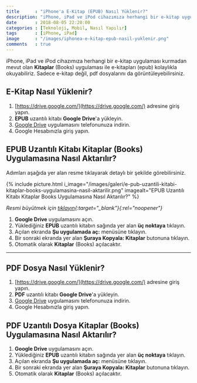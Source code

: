```yaml
---
title      : "iPhone'a E-Kitap (EPUB) Nasıl Yüklenir?"
description: "iPhone, iPad ve iPod cihazımıza herhangi bir e-kitap uygulaması kurmadan mevut olan Kitaplar (Books) uygulaması ile e-kitapları (epub) kolaylıkla okuyabiliriz.  Sadece e-kitap değil, pdf dosyalarını da görüntüleyebilirsiniz."
date       : 2018-08-05 22:20:00
categories : [Teknoloji, Mobil, Nasıl Yapılır]
tags       : [iPhone, iPad]
image      : "/images/iphonea-e-kitap-epub-nasil-yuklenir.png"
comments   : true
---
```


iPhone, iPad ve iPod cihazımıza herhangi bir e-kitap uygulaması kurmadan mevut olan **Kitaplar** (Books) uygulaması ile e-kitapları (epub) kolaylıkla okuyabiliriz.  Sadece e-kitap değil, pdf dosyalarını da görüntüleyebilirsiniz. 

## E-Kitap Nasıl Yüklenir?

1. [https://drive.google.com/](https://drive.google.com/) adresine giriş yapın.
2. **EPUB** uzantılı kitabı **Google Drive**'a yükleyin.
3. [Google Drive](https://itunes.apple.com/us/app/google-drive/id507874739?mt=8) uygulamasını telefonunuza indirin.
4. Google Hesabınızla giriş yapın. 

## **EPUB** Uzantılı Kitabı **Kitaplar** (Books) Uygulamasına Nasıl Aktarılır?

Adımları aşağıda yer alan resme tıklayarak detaylı bir şekilde görebilirsiniz.

{% include picture.html i_image="/images/galeri/e-pub-uzantili-kitabi-kitaplar-books-uygulamasina-nasil-aktarilir.png" imagealt="EPUB Uzantılı Kitabı Kitaplar Books Uygulamasına Nasıl Aktarılır?" %}

*Resmi büyütmek için [tıklayın]({{site.url}}/images/galeri/e-pub-uzantili-kitabi-kitaplar-books-uygulamasina-nasil-aktarilir.png){:target="_blank"}{:rel="noopener"}*

1. **Google Drive** uygulamasını açın.
2. Yüklediğiniz **EPUB** uzantılı kitabın sağında yer alan **üç noktaya** tıklayın.
3. Açılan ekranda **Şu uygulamada aç:** menüsüne tıklayın.
4. Bir sonraki ekranda yer alan **Şuraya Kopyala: Kitaplar** butonuna tıklayın.
5. Otomatik olarak **Kitaplar** (Books) açılacaktır.

---

## PDF Dosya Nasıl Yüklenir?

1. [https://drive.google.com/](https://drive.google.com/) adresine giriş yapın.
2. **PDF** uzantılı kitabı **Google Drive**'a yükleyin.
3. [Google Drive](https://itunes.apple.com/us/app/google-drive/id507874739?mt=8) uygulamasını telefonunuza indirin.
4. Google Hesabınızla giriş yapın. 

## **PDF** Uzantılı Dosya **Kitaplar** (Books) Uygulamasına Nasıl Aktarılır?

1. **Google Drive** uygulamasını açın.
2. Yüklediğiniz **EPUB** uzantılı kitabın sağında yer alan **üç noktaya** tıklayın.
3. Açılan ekranda **Şu uygulamada aç:** menüsüne tıklayın.
4. Bir sonraki ekranda yer alan **Şuraya Kopyala: Kitaplar** butonuna tıklayın.
5. Otomatik olarak **Kitaplar** (Books) açılacaktır.  